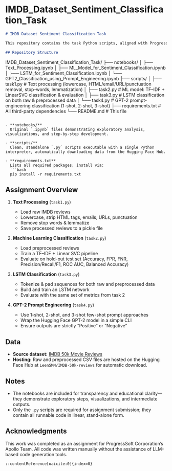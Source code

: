 # IMDB_Dataset_Sentiment_Classification_Task
```markdown
# IMDB Dataset Sentiment Classification Task

This repository contains the task Python scripts, aligned with ProgressSoft Corporation’s assignment requirements and notebooks files that are the same as the scripts but are kept so they can be accessed from github for clarity.

## Repository Structure

```

IMDB\_Dataset\_Sentiment\_Classification\_Task/
├── notebooks/
│   ├── Text\_Processing.ipynb
│   ├── ML\_Model\_for\_Sentiment\_Classification.ipynb
│   ├── LSTM\_for\_Sentiment\_Classification.ipynb
│   └── GPT2\_Classification\_using\_Prompt\_Engineering.ipynb
├── scripts/
│   ├── task1.py      # Text processing (lowercase, HTML/email/URL/punctuation removal, stop-words, lemmatization)
│   ├── task2.py      # ML model: TF–IDF + LinearSVC classification & evaluation
│   ├── task3.py      # LSTM classification on both raw & preprocessed data
│   └── task4.py      # GPT-2 prompt-engineering classification (1-shot, 2-shot, 3-shot)
├── requirements.txt  # All third-party dependencies
└── README.md         # This file

````

- **notebooks/**  
  Original `.ipynb` files demonstrating exploratory analysis, visualizations, and step-by-step development.

- **scripts/**  
  Clean, standalone `.py` scripts executable with a single Python interpreter, automatically downloading data from the Hugging Face Hub.

- **requirements.txt**  
  Lists all required packages; install via:
  ```bash
  pip install -r requirements.txt
````

## Assignment Overview

1. **Text Processing** (`task1.py`)

   * Load raw IMDB reviews
   * Lowercase, strip HTML tags, emails, URLs, punctuation
   * Remove stop words & lemmatize
   * Save processed reviews to a pickle file

2. **Machine Learning Classification** (`task2.py`)

   * Load preprocessed reviews
   * Train a TF–IDF + Linear SVC pipeline
   * Evaluate on hold-out test set (Accuracy, FPR, FNR, Precision/Recall/F1, ROC AUC, Balanced Accuracy)

3. **LSTM Classification** (`task3.py`)

   * Tokenize & pad sequences for both raw and preprocessed data
   * Build and train an LSTM network
   * Evaluate with the same set of metrics from task 2

4. **GPT-2 Prompt Engineering** (`task4.py`)

   * Use 1-shot, 2-shot, and 3-shot few-shot prompt approaches
   * Wrap the Hugging Face GPT-2 model in a simple CLI
   * Ensure outputs are strictly “Positive” or “Negative”

## Data

* **Source dataset:**
  [IMDB 50k Movie Reviews](https://www.kaggle.com/datasets/lakshmi25npathi/imdb-dataset-of-50k-movie-reviews)
* **Hosting:**
  Raw and preprocessed CSV files are hosted on the Hugging Face Hub at `LeenSMN/IMDB-50k-reviews` for automatic download.

## Notes

* The notebooks are included for transparency and educational clarity—they demonstrate exploratory steps, visualizations, and intermediate outputs.
* Only the `.py` scripts are required for assignment submission; they contain all runnable code in linear, stand-alone form.

## Acknowledgments

This work was completed as an assignment for ProgressSoft Corporation’s Apollo Team. All code was written manually without the assistance of LLM-based code generation tools.

```
::contentReference[oaicite:0]{index=0}
```
